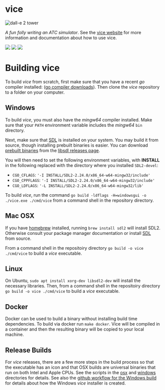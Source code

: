 vice
====

![dall-e 2 tower](https://github.com/mmp/vice/blob/master/icons/tower-rounded-inset-256x256.png?raw=true)

*A fun folly writing an ATC simulator*. See the [vice
website](https://pharr.org/vice) for more information and documentation
about how to use vice.

[<img src="https://github.com/mmp/vice/actions/workflows/ci-windows.yml/badge.svg">](https://github.com/mmp/vice/actions?query=workflow%3Aci-windows)
[<img src="https://github.com/mmp/vice/actions/workflows/ci-mac.yml/badge.svg">](https://github.com/mmp/vice/actions?query=workflow%3Aci-mac)
[<img src="https://github.com/mmp/vice/actions/workflows/ci-linux.yml/badge.svg">](https://github.com/mmp/vice/actions?query=workflow%3Aci-linux)

# Building vice

To build *vice* from scratch, first make sure that you have a recent *go*
compiler installed: ([go compiler downloads](https://go.dev/dl/)).
Then clone the *vice* repository to a folder on your computer.

## Windows

To build *vice*, you must also have the *mingw64* compiler installed.  Make sure
that your `PATH` environment variable includes the *mingw64* `bin` directory.

Next, make sure that [SDL](https://www.libsdl.org) is installed on your
system. You may build it from source, though installing prebuilt binaries
is easier.  You can download [prebuilt binaries](https://github.com/libsdl-org/SDL/releases/download/release-2.24.0/SDL2-devel-2.24.0-mingw.zip)
from the [libsdl releases page](https://github.com/libsdl-org/SDL/releases/tag/release-2.24.0).
  
You will then need to set the following environment variables, with **INSTALL**
in the following replaced with the directory where you installed `SDL2-devel`:
  * `CGO_CFLAGS`: `'-I INSTALL/SDL2-2.24.0/x86_64-w64-mingw32/include'`
  * `CGO_CPPFLAGS`: `'-I INSTALL/SDL2-2.24.0/x86_64-w64-mingw32/include'`
  * `CGO_LDFLAGS`: `'-L INSTALL/SDL2-2.24.0/x86_64-w64-mingw32/lib'`

To build *vice*, run the command `go build -ldflags -H=windowsgui -o ./vice.exe ./cmd/vice`
from a command shell in the repository directory.

## Mac OSX

If you have [homebrew](https://brew.sh) installed, running `brew
install sdl2` will install SDL2. Otherwise consult your package manager
documentation or install [SDL](https://www.libsdl.org) from source.

From a command shell in the repositoiry directory `go build -o vice ./cmd/vice` to
build a *vice* executable.

## Linux

On Ubuntu, `sudo apt install xorg-dev libsdl2-dev` will install the necessary libraries.
Then, from a command shell in the repositoiry directory `go build -o vice ./cmd/vice` to
build a *vice* executable.

## Docker

Docker can be used to build a binary without installing build time dependencies. To build via docker run `make docker`.
Vice will be compiled in a container and then the resulting binary will be copied to your local machine.

## Release Builds

For *vice* releases, there are a few more steps in the build process so
that the executable has an icon and that OSX builds are universal binaries
that run on both Intel and Apple CPUs.  See the scripts in the
[osx](https://github.com/mmp/vice/tree/master/osx) and
[windows](https://github.com/mmp/vice/tree/master/windows) directories for
details.  See also the [github workflow for the Windows
build](https://github.com/mmp/vice/blob/master/.github/workflows/ci-windows.yml)
for details about how the Windows *vice* installer is created.
